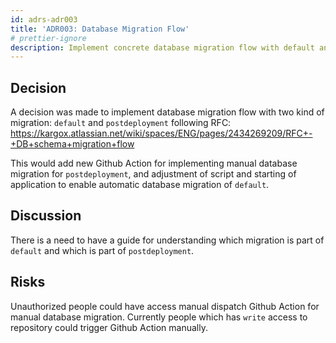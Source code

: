 ```yaml
---
id: adrs-adr003
title: 'ADR003: Database Migration Flow'
# prettier-ignore
description: Implement concrete database migration flow with default and postdeployment
---
```


## Decision

A decision was made to implement database migration flow with two kind of migration: `default` and `postdeployment`
following RFC: https://kargox.atlassian.net/wiki/spaces/ENG/pages/2434269209/RFC+-+DB+schema+migration+flow

This would add new Github Action for implementing manual database migration for `postdeployment`, 
and adjustment of script and starting of application to enable automatic database migration of `default`.

## Discussion

There is a need to have a guide for understanding which migration is part of `default` and which is part of `postdeployment`.

## Risks

Unauthorized people could have access manual dispatch Github Action for manual database migration. 
Currently people which has `write` access to repository could trigger Github Action manually.

